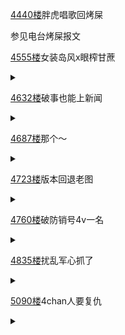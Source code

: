 [4440楼](https://bbs.nga.cn/read.php?tid=27130525&page=223#l4440)胖虎唱歌回烤屎

参见电台烤屎报文

[4555楼](https://bbs.nga.cn/read.php?tid=27130525&page=228#l4555)女装岛风x眼榨甘蔗

<details>
  <summary></summary>
  
  甘蔗榨汁了！光速二创

  (这个岛风带把<img src="https://img4.nga.178.com/ngabbs/post/smile/ac17.png"></img><img src="https://img4.nga.178.com/ngabbs/post/smile/ac17.png"></img><img src="https://img.nga.178.com/attachments/mon_202106/13/-zue37Q2o-fqpkZrT3cStc-t8.jpg.medium.jpg"></img>
  
</details>

[4632楼](https://bbs.nga.cn/read.php?tid=27130525&page=232#l4632)破事也能上新闻

<details>
  <summary></summary>
  
  https://img.nga.178.com/attachments/mon_202106/13/-zue37Q2o-6iiyXzZ9rT6wS8w-iq.mp4?filename=QQ%E8%A7%86%E9%A2%9120210613132730%2emp4

  搬运自蓝桐，其实这事昨天应该就有人晓得了，但是原本只是以为撞配色，现在看来……

  **TSKK毕业这事上台湾新闻啦**
  
</details>

[4687楼](https://bbs.nga.cn/read.php?tid=27130525&page=235#l4687)那个～

<details>
  <summary></summary>
  
  这下“黑”心公司了<img src="https://img4.nga.178.com/ngabbs/post/smile/ac15.png"></img><img src="https://img4.nga.178.com/ngabbs/post/smile/ac15.png"></img>

  #cover强迫哈恰玛摘棉花<img src="https://img.nga.178.com/attachments/mon_202106/13/-zue37Q2o-1gmjZnT3cSu0-te.jpg.medium.jpg"></img>

  <img src="https://img.nga.178.com/attachments/mon_202106/13/-zue37Q2o-363sZbT3cSu0-lj.jpg.medium.jpg"></img>
  
</details>

[4723楼](https://bbs.nga.cn/read.php?tid=27130525&page=237#l4723)版本回退老图

<details>
  <summary></summary>
  
  说到改图，我先把这张图放上来

  版本回归.jpg<img src="https://img.nga.178.com/attachments/mon_202106/13/-zue37Q2o-3s8uZeT3cSjz-py.jpg"></img>
  
</details>

[4760楼](https://bbs.nga.cn/read.php?tid=27130525&page=239#l4760)破防销号4v一名

<details>
  <summary></summary>
  
  蓝桐前线消息：那位crew蛙友，被团建到破防，销号跑路了<img src="https://img4.nga.178.com/ngabbs/post/smile/ac15.png"></img>

  加一张图<img src="https://img.nga.178.com/attachments/mon_202106/13/-zue37Q2o-7r8qZgT3cSst-q5.jpg"></img>
  
</details>

[4835楼](https://bbs.nga.cn/read.php?tid=27130525&page=242#l4835)扰乱军心抓了

<details>
  <summary></summary>
  
  红迪聊天室惊现丧气话老哥，以为是什么时隔半年开始赶进度结果点开账号记录发现是混红迪v8的。那这么扰乱军心建议当内奸抓起来<img src="https://img4.nga.178.com/ngabbs/post/smile/ac4.png"></img>

  <details>
    <summary></summary>
    <img src="https://img.nga.178.com/attachments/mon_202106/13/-zue37Q2o-3wflZhT3cShs-k7.jpg"></img>
    <img src="https://img.nga.178.com/attachments/mon_202106/13/-zue37Q2o-kxytZmT3cShs-ly.jpg.medium.jpg"></img>
    <img src="https://img.nga.178.com/attachments/mon_202106/13/-zue37Q2o-gclvZgT3cShs-gz.jpg"></img>
    <img src="https://img.nga.178.com/attachments/mon_202106/13/-zue37Q2o-74zgZkT3cShs-lw.jpg.medium.jpg"></img>
    <img src="https://img.nga.178.com/attachments/mon_202106/13/-zue37Q2o-l79uZdT1kShs-hm.jpg"></img>
  </details>
  
</details>

[5090楼](https://bbs.nga.cn/read.php?tid=27130525&page=255#l5090)4chan人要复仇

<details>
  <summary></summary>
  
  **好，很有精神！**

  厕友开始讨论怎么复仇了。这是要快进到0号楼的节奏？

  <img src="https://img.nga.178.com/attachments/mon_202106/13/-zue37Q2o-9d22K21T1kSer-sg.jpg"></img>

  “他们都活在1984的世界里的，已经被惩罚的够惨了”太对了哥。<img src="https://img4.nga.178.com/ngabbs/post/smile/a2_25.png"></img>

  <img src="https://img.nga.178.com/attachments/mon_202106/13/-zue37Q2o-i495ZcT3cSu0-e6.jpg.medium.jpg"></img>

  —我们什么也做不了。G7他们还试图做些什么。

  —差不多得了你们，做点对你的人生有意义的事吧。<img src="https://img.nga.178.com/attachments/mon_202106/13/-zue37Q2o-kfxdZfT3cSu0-g9.jpg.medium.jpg"></img>

  这个南美老哥更有精神，要趁乱袭击大使馆<img src="https://img4.nga.178.com/ngabbs/post/smile/ac18.png"></img><img src="https://img.nga.178.com/attachments/mon_202106/13/-zue37Q2o-5m1tZdT3cSu0-qw.jpg.medium.jpg"></img>

  <img src="https://img.nga.178.com/attachments/mon_202106/13/-zue37Q2o-130aKrT3cSoy-5b.jpg.medium.jpg"></img>
  
</details>